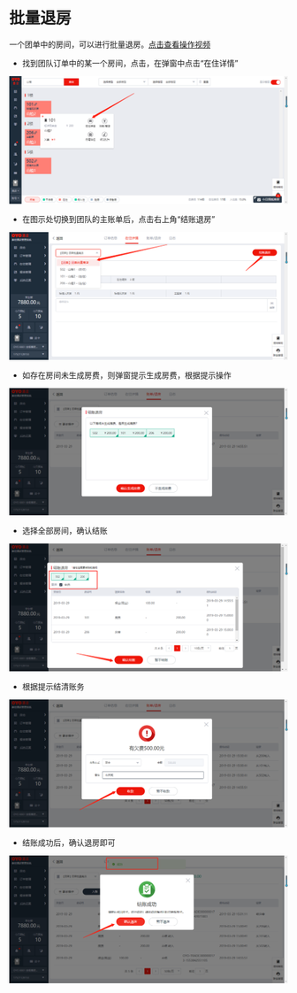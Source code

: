 # 批量退房

一个团单中的房间，可以进行批量退房。[点击查看操作视频](http://crs-pms-vidio.oss-cn-beijing.aliyuncs.com/%E6%89%B9%E9%87%8F%E9%80%80%E6%88%BF.mp4)

* 找到团队订单中的某一个房间，点击，在弹窗中点击“在住详情”

![](../../../.gitbook/assets/image%20%2839%29.png)

* 在图示处切换到团队的主账单后，点击右上角“结账退房”

![](../../../.gitbook/assets/image%20%28514%29.png)

* 如存在房间未生成房费，则弹窗提示生成房费，根据提示操作

![](../../../.gitbook/assets/image%20%28373%29.png)

* 选择全部房间，确认结账

![](../../../.gitbook/assets/image%20%28302%29.png)

* 根据提示结清账务

![](../../../.gitbook/assets/image%20%28517%29.png)

* 结账成功后，确认退房即可

![](../../../.gitbook/assets/image%20%28287%29.png)

